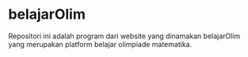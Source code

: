 # **belajarOlim**
Repositori ini adalah program dari website yang dinamakan belajarOlim yang merupakan platform belajar olimpiade matematika.